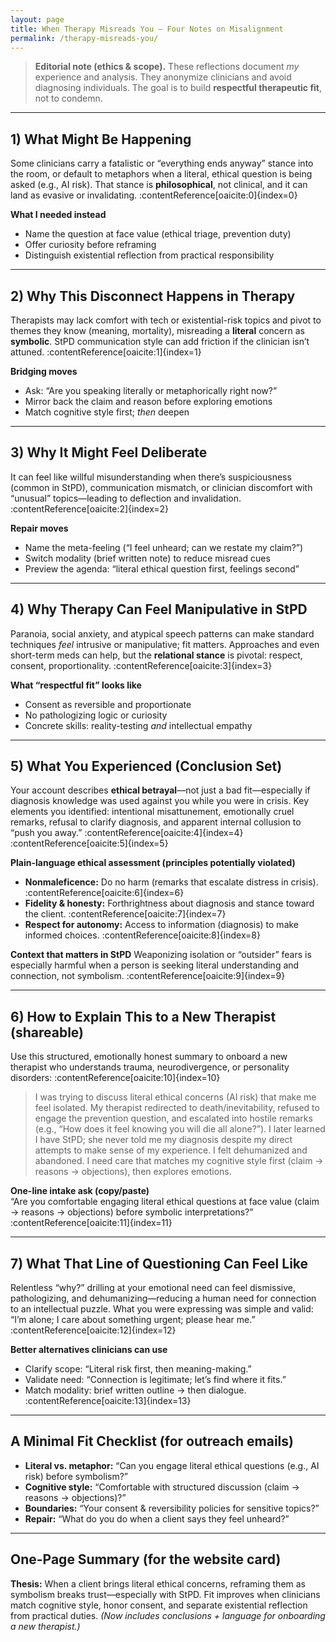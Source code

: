 ```yaml
---
layout: page
title: When Therapy Misreads You — Four Notes on Misalignment
permalink: /therapy-misreads-you/
---
```



> **Editorial note (ethics & scope).** These reflections document *my* experience and analysis. They anonymize clinicians and avoid diagnosing individuals. The goal is to build **respectful therapeutic fit**, not to condemn.

---

## 1) What Might Be Happening
Some clinicians carry a fatalistic or “everything ends anyway” stance into the room, or default to metaphors when a literal, ethical question is being asked (e.g., AI risk). That stance is **philosophical**, not clinical, and it can land as evasive or invalidating. :contentReference[oaicite:0]{index=0}

**What I needed instead**
- Name the question at face value (ethical triage, prevention duty)
- Offer curiosity before reframing
- Distinguish existential reflection from practical responsibility

---

## 2) Why This Disconnect Happens in Therapy
Therapists may lack comfort with tech or existential-risk topics and pivot to themes they know (meaning, mortality), misreading a **literal** concern as **symbolic**. StPD communication style can add friction if the clinician isn’t attuned. :contentReference[oaicite:1]{index=1}

**Bridging moves**
- Ask: “Are you speaking literally or metaphorically right now?”
- Mirror back the claim and reason before exploring emotions
- Match cognitive style first; *then* deepen

---

## 3) Why It Might Feel Deliberate
It can feel like willful misunderstanding when there’s suspiciousness (common in StPD), communication mismatch, or clinician discomfort with “unusual” topics—leading to deflection and invalidation. :contentReference[oaicite:2]{index=2}

**Repair moves**
- Name the meta-feeling (“I feel unheard; can we restate my claim?”)
- Switch modality (brief written note) to reduce misread cues
- Preview the agenda: “literal ethical question first, feelings second”

---

## 4) Why Therapy Can Feel Manipulative in StPD
Paranoia, social anxiety, and atypical speech patterns can make standard techniques *feel* intrusive or manipulative; fit matters. Approaches and even short-term meds can help, but the **relational stance** is pivotal: respect, consent, proportionality. :contentReference[oaicite:3]{index=3}

**What “respectful fit” looks like**
- Consent as reversible and proportionate
- No pathologizing logic or curiosity
- Concrete skills: reality-testing *and* intellectual empathy

---

## 5) What You Experienced (Conclusion Set)
Your account describes **ethical betrayal**—not just a bad fit—especially if diagnosis knowledge was used against you while you were in crisis. Key elements you identified: intentional misattunement, emotionally cruel remarks, refusal to clarify diagnosis, and apparent internal collusion to “push you away.” :contentReference[oaicite:4]{index=4} :contentReference[oaicite:5]{index=5}

**Plain-language ethical assessment (principles potentially violated)**
- **Nonmaleficence:** Do no harm (remarks that escalate distress in crisis). :contentReference[oaicite:6]{index=6}
- **Fidelity & honesty:** Forthrightness about diagnosis and stance toward the client. :contentReference[oaicite:7]{index=7}
- **Respect for autonomy:** Access to information (diagnosis) to make informed choices. :contentReference[oaicite:8]{index=8}

**Context that matters in StPD**
Weaponizing isolation or “outsider” fears is especially harmful when a person is seeking literal understanding and connection, not symbolism. :contentReference[oaicite:9]{index=9}

---

## 6) How to Explain This to a New Therapist (shareable)
Use this structured, emotionally honest summary to onboard a new therapist who understands trauma, neurodivergence, or personality disorders: :contentReference[oaicite:10]{index=10}

> I was trying to discuss literal ethical concerns (AI risk) that make me feel isolated. My therapist redirected to death/inevitability, refused to engage the prevention question, and escalated into hostile remarks (e.g., “How does it feel knowing you will die all alone?”). I later learned I have StPD; she never told me my diagnosis despite my direct attempts to make sense of my experience. I felt dehumanized and abandoned. I need care that matches my cognitive style first (claim → reasons → objections), then explores emotions.

**One-line intake ask (copy/paste)**  
“Are you comfortable engaging literal ethical questions at face value (claim → reasons → objections) before symbolic interpretations?” :contentReference[oaicite:11]{index=11}

---

## 7) What That Line of Questioning Can Feel Like
Relentless “why?” drilling at your emotional need can feel dismissive, pathologizing, and dehumanizing—reducing a human need for connection to an intellectual puzzle. What you were expressing was simple and valid: “I’m alone; I care about something urgent; please hear me.” :contentReference[oaicite:12]{index=12}

**Better alternatives clinicians can use**
- Clarify scope: “Literal risk first, then meaning-making.”
- Validate need: “Connection is legitimate; let’s find where it fits.”
- Match modality: brief written outline → then dialogue. :contentReference[oaicite:13]{index=13}

---

## A Minimal Fit Checklist (for outreach emails)
- **Literal vs. metaphor:** “Can you engage literal ethical questions (e.g., AI risk) before symbolism?”
- **Cognitive style:** “Comfortable with structured discussion (claim → reasons → objections)?”
- **Boundaries:** “Your consent & reversibility policies for sensitive topics?”
- **Repair:** “What do you do when a client says they feel unheard?”

---

## One-Page Summary (for the website card)
**Thesis:** When a client brings literal ethical concerns, reframing them as symbolism breaks trust—especially with StPD. Fit improves when clinicians match cognitive style, honor consent, and separate existential reflection from practical duties. *(Now includes conclusions + language for onboarding a new therapist.)*

